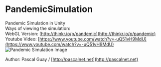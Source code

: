 # PandemicSimulation
Pandemic Simulation in Unity  
Ways of viewing the simulation:  
WebGL Version:  [http://thinkr.io/p/pandemic](http://thinkr.io/p/pandemic)  
Youtube Video: [https://www.youtube.com/watch?v=-uQ51vH9MdU](https://www.youtube.com/watch?v=-uQ51vH9MdU)  
![Pandemic Simulation Image](https://i.ytimg.com/vi/-uQ51vH9MdU/maxresdefault.jpg "Pandemic Simulation Screenshot")  
  
Author: Pascal Guay / [http://pascalnet.net](http://pascalnet.net)  
